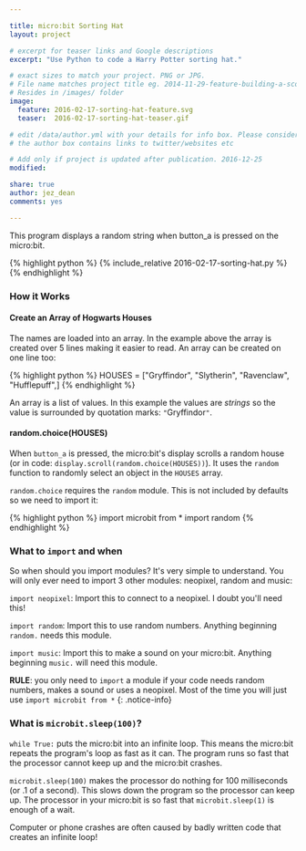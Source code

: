 ```yaml
---

title: micro:bit Sorting Hat
layout: project

# excerpt for teaser links and Google descriptions
excerpt: "Use Python to code a Harry Potter sorting hat."

# exact sizes to match your project. PNG or JPG.
# File name matches project title eg. 2014-11-29-feature-building-a-score-counter.png
# Resides in /images/ folder
image:
  feature: 2016-02-17-sorting-hat-feature.svg
  teaser:  2016-02-17-sorting-hat-teaser.gif

# edit /data/author.yml with your details for info box. Please consider attributing your contribution to inspire kids.
# the author box contains links to twitter/websites etc

# Add only if project is updated after publication. 2016-12-25
modified:

share: true
author: jez_dean
comments: yes

---
```


This program displays a random string when button_a is pressed on the micro:bit.

{% highlight python %}
{% include_relative 2016-02-17-sorting-hat.py %}
{% endhighlight %}


### How it Works

#### Create an Array of Hogwarts Houses

The names are loaded into an array. In the example above the array is created over 5 lines making it easier to read. An array can be created on one line too:

{% highlight python %}
HOUSES   = ["Gryffindor", "Slytherin", "Ravenclaw", "Hufflepuff",]
{% endhighlight %}

An array is a list of values. In this example the values are _strings_ so the value is surrounded by quotation marks: `"`Gryffindor`"`.

#### random.choice(HOUSES)

When `button_a` is pressed, the micro:bit's display scrolls a random house (or in code: `display.scroll(random.choice(HOUSES))`). It uses the `random` function to randomly select an object in the `HOUSES` array. 

`random.choice` requires the `random` module. This is not included by defaults so we need to import it:

{% highlight python %}
import microbit from *
import random
{% endhighlight %}


### What to `import` and when

So when should you import modules? It's very simple to understand. You will only ever need to import 3 other modules: neopixel, random and music:

`import neopixel`: Import this to connect to a neopixel. I doubt you'll need this!

`import random`: Import this to use random numbers. Anything beginning `random.` needs this module.

`import music`: Import this to  make a sound on your micro:bit. Anything beginning `music.` will need this module.

**RULE**: you only need to `import` a module if your code needs random numbers, makes a sound or uses a neopixel. Most of the time you will
just use `import microbit from *`
{: .notice-info}


### What is `microbit.sleep(100)`?

`while True:` puts the micro:bit into an infinite loop. This means the micro:bit repeats the program's loop as fast as it can. The program runs so fast that the processor cannot keep up and the micro:bit crashes.

`microbit.sleep(100)` makes the processor do nothing for 100 milliseconds (or .1 of a second). This slows down the program so the processor can keep up. The processor in your micro:bit is so fast that `microbit.sleep(1)` is enough of a wait.

Computer or phone crashes are often caused by badly written code that creates an infinite loop!